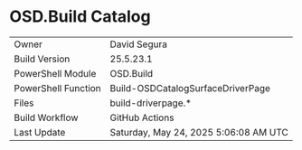 ﻿# OSD.Build Catalog

| | |
|-|-|
| Owner | David Segura |
| Build Version | 25.5.23.1 |
| PowerShell Module | OSD.Build |
| PowerShell Function | Build-OSDCatalogSurfaceDriverPage |
| Files | build-driverpage.* |
| Build Workflow | GitHub Actions |
| Last Update | Saturday, May 24, 2025 5:06:08 AM UTC |
